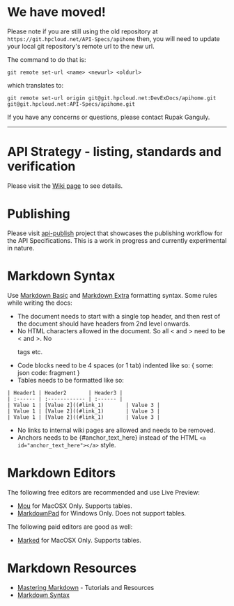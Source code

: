 # We have moved!

Please note if you are still using the old repository at `https://git.hpcloud.net/API-Specs/apihome` then, you will need 
to update your local git repository's remote url to the new url. 

The command to do that is:

`git remote set-url <name> <newurl> <oldurl>`

which translates to:

`git remote set-url origin git@git.hpcloud.net:DevExDocs/apihome.git git@git.hpcloud.net:API-Specs/apihome.git`

If you have any concerns or questions, please contact Rupak Ganguly.

---

# API Strategy - listing, standards and verification

Please visit the [Wiki page](https://wiki.hpcloud.net/display/iaas/API+Strategy+-+Listing%2C+Standards+and+Verification) to see details.

# Publishing 

Please visit [api-publish](https://git.hpcloud.net/API-Specs/api-publish) project that showcases the publishing workflow for the API Specifications. 
This is a work in progress and currently experimental in nature. 

# Markdown Syntax

Use [Markdown Basic](http://daringfireball.net/projects/markdown/syntax) and [Markdown Extra](http://michelf.ca/projects/php-markdown/extra/) formatting syntax.
Some rules while writing the docs:

* The document needs to start with a single top header, and then rest of the document should have headers from 2nd level onwards.
* No HTML characters allowed in the document. So all &lt; and &gt; need to be < and >. No <p> tags etc.
* Code blocks need to be 4 spaces (or 1 tab) indented like so:
    <some xml code fragment>
    {
      some: json
      code: fragment
    }
* Tables needs to be formatted like so:

```
| Header1 | Header2       | Header3 |
| :------ | :------------ | :------ |
| Value 1 | [Value 2]((#link_1)       | Value 3 |
| Value 1 | [Value 2]((#link_1)       | Value 3 |
| Value 1 | [Value 2]((#link_1)       | Value 3 |
```

* No links to internal wiki pages are allowed and needs to be removed.
* Anchors needs to be {#anchor_text_here} instead of the HTML `<a id="anchor_text_here"></a>` style.

# Markdown Editors

The following free editors are recommended and use Live Preview:

* [Mou](http://mouapp.com) for MacOSX Only. Supports tables.
* [MarkdownPad](http://markdownpad.com) for Windows Only. Does not support tables.

The following paid editors are good as well:

* [Marked](http://markedapp.com) for MacOSX Only. Supports tables.

# Markdown Resources

* [Mastering Markdown](http://designshack.net/articles/html/mastering-markdown-30-resources-apps-and-tutorials-to-get-you-started/) - Tutorials and Resources
* [Markdown Syntax](http://daringfireball.net/projects/markdown/syntax)
